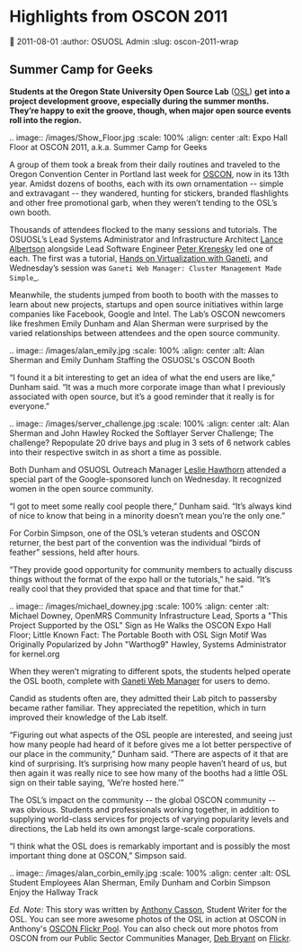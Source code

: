 Highlights from OSCON 2011
==========================
:date: 2011-08-01
:author: OSUOSL Admin
:slug: oscon-2011-wrap

Summer Camp for Geeks
---------------------

**Students at the Oregon State University Open Source Lab** ([OSL](/)) **get into
a project development groove, especially during the summer months. They’re happy
to exit the groove, though, when major open source events roll into the
region.**

.. image:: /images/Show_Floor.jpg
   :scale: 100%
   :align: center
   :alt: Expo Hall Floor at OSCON 2011, a.k.a. Summer Camp for Geeks

A group of them took a break from their daily routines and traveled to the
Oregon Convention Center in Portland last week for [OSCON](http://oscon.com/), now in its 13th
year. Amidst dozens of booths, each with its own ornamentation -- simple and
extravagant -- they wandered, hunting for stickers, branded flashlights and
other free promotional garb, when they weren’t tending to the OSL’s own booth.

Thousands of attendees flocked to the many sessions and tutorials. The OSUOSL’s
Lead Systems Administrator and Infrastructure Architect [Lance Albertson](http://twitter.com/ramereth)
alongside Lead Software Engineer [Peter Krenesky](http://twitter.com/kreneskyp) led one of each. The first
was a tutorial, [Hands on Virtualization with Ganeti](http://www.oscon.com/oscon2011/public/schedule/detail/18544), and Wednesday’s session
was `Ganeti Web Manager: Cluster Management Made Simple`_.

Meanwhile, the students jumped from booth to booth with the masses to learn
about new projects, startups and open source initiatives within large companies
like Facebook, Google and Intel. The Lab’s OSCON newcomers like freshmen Emily
Dunham and Alan Sherman were surprised by the varied relationships between
attendees and the open source community.

.. image:: /images/alan_emily.jpg
   :scale: 100%
   :align: center
   :alt: Alan Sherman and Emily Dunham Staffing the OSUOSL's OSCON Booth

“I found it a bit interesting to get an idea of what the end users are like,”
Dunham said. “It was a much more corporate image than what I previously
associated with open source, but it’s a good reminder that it really is for
everyone.”

.. image:: /images/server_challenge.jpg
   :scale: 100%
   :align: center
   :alt: Alan Sherman and John Hawley Rocked the Softlayer Server Challenge;
         The challenge? Repopulate 20 drive bays and plug in 3 sets of 6 network
         cables into their respective switch in as short a time as possible.

Both Dunham and OSUOSL Outreach Manager [Leslie Hawthorn](http://twitter.com/lhawthorn) attended a special
part of the Google-sponsored lunch on Wednesday. It recognized women in the open
source community.

“I got to meet some really cool people there,” Dunham said. “It’s always kind of
nice to know that being in a minority doesn’t mean you’re the only one.”

For Corbin Simpson, one of the OSL’s veteran students and OSCON returner, the
best part of the convention was the individual “birds of feather” sessions, held
after hours.

“They provide good opportunity for community members to actually discuss things
without the format of the expo hall or the tutorials,” he said. “It’s really
cool that they provided that space and that time for that.”

.. image:: /images/michael_downey.jpg
   :scale: 100%
   :align: center
   :alt: Michael Downey, OpenMRS Community Infrastructure Lead, Sports a "This
         Project Supported by the OSL" Sign as He Walks the OSCON Expo Hall
         Floor; Little Known Fact: The Portable Booth with OSL Sign Motif Was
         Originally Popularized by John "Warthog9" Hawley, Systems Administrator
         for kernel.org

When they weren’t migrating to different spots, the students helped operate the
OSL booth, complete with [Ganeti Web Manager](http://code.osuosl.org/projects/ganeti-webmgr) for users to demo.

Candid as students often are, they admitted their Lab pitch to passersby became
rather familiar. They appreciated the repetition, which in turn improved their
knowledge of the Lab itself.

“Figuring out what aspects of the OSL people are interested, and seeing just how
many people had heard of it before gives me a lot better perspective of our
place in the community,” Dunham said. “There are aspects of it that are kind of
surprising. It’s surprising how many people haven’t heard of us, but then again
it was really nice to see how many of the booths had a little OSL sign on their
table saying, ‘We’re hosted here.’”

The OSL’s impact on the community -- the global OSCON community -- was obvious.
Students and professionals working together, in addition to supplying
world-class services for projects of varying popularity levels and directions,
the Lab held its own amongst large-scale corporations.

“I think what the OSL does is remarkably important and is possibly the most
important thing done at OSCON,” Simpson said.

.. image:: /images/alan_corbin_emily.jpg
   :scale: 100%
   :align: center
   :alt: OSL Student Employees Alan Sherman, Emily Dunham and Corbin Simpson
         Enjoy the Hallway Track

*Ed. Note:* This story was written by [Anthony Casson](http://twitter.com/ascasson), Student Writer for the
OSL. You can see more awesome photos of the OSL in action at OSCON in Anthony's
[OSCON Flickr Pool](http://www.flickr.com/photos/57075691@N06/sets/72157627333333942/). You can also check out more photos from OSCON from our
Public Sector Communities Manager, [Deb Bryant](http://twitter.com/debbryant) on [Flickr](http://www.flickr.com/photos/opengov/sets/72157627179166361/).













